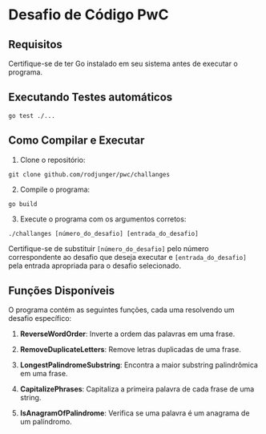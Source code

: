 # Desafio de Código PwC

## Requisitos

Certifique-se de ter Go instalado em seu sistema antes de executar o programa.

## Executando Testes automáticos

```shell
go test ./...
```

## Como Compilar e Executar

1. Clone o repositório:

```shell
git clone github.com/rodjunger/pwc/challanges
```

2. Compile o programa:

```shell
go build
```

3. Execute o programa com os argumentos corretos:

```shell
./challanges [número_do_desafio] [entrada_do_desafio]
```

Certifique-se de substituir `[número_do_desafio]` pelo número correspondente ao desafio que deseja executar e `[entrada_do_desafio]` pela entrada apropriada para o desafio selecionado.

## Funções Disponíveis

O programa contém as seguintes funções, cada uma resolvendo um desafio específico:

1. **ReverseWordOrder**: Inverte a ordem das palavras em uma frase.

2. **RemoveDuplicateLetters**: Remove letras duplicadas de uma frase.

3. **LongestPalindromeSubstring**: Encontra a maior substring palindrômica em uma frase.

4. **CapitalizePhrases**: Capitaliza a primeira palavra de cada frase de uma string.

5. **IsAnagramOfPalindrome**: Verifica se uma palavra é um anagrama de um palíndromo.
